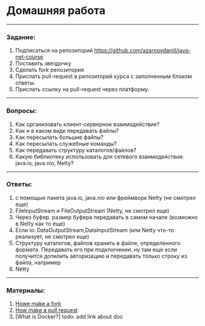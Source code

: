 # Домашняя работа

---

### Задание:

1. Подписаться на репозиторий https://github.com/azarnovdaniil/java-net-course
2. Поставить звездочку 
3. Сделать fork репозитория
4. Прислать pull-request в репозиторий курса с заполненным блоком ответы.
5. Прислать ссылку на pull-request через платформу.

---

### Вопросы:

1. Как организовать клиент-серверное взаимодействие?
2. Как и в каком виде передавать файлы?
3. Как пересылать большие файлы?
4. Как пересылать служебные команды?
5. Как передавать структуру каталогов/файлов?
6. Какую библиотеку использовать для сетевого взаимодействия: java.io, java.nio, Netty?

---

### Ответы:

1. с помощью пакета java.io, java.nio или фреймворк Netty (не смотрел еще)
2. FileInputStream и FileOutputStream (Netty, не смотрел еще)
3. Через буфер. размер буфера передавать в самом начале (возможно в Netty как то еще)
4. Если io: DataOutputStream,DataInputStream (или Netty что-то реализует, не смотрел еще)
5. Структуру каталогов, файлов хранить в файле, определенного формата. Передавать его при подключении..ну там еще если получится
   допилить авторизацию и передавать только строку из файла, например
6. Netty

---

### Материалы:

1. [Howe make a fork](https://docs.github.com/en/github/getting-started-with-github/fork-a-repo)
2. [How make a pull request](https://docs.github.com/en/github/collaborating-with-issues-and-pull-requests/creating-a-pull-request)
3. [What is Docker?] todo: add link about doc